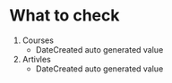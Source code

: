 ﻿# What to check

1. Courses
   - DateCreated auto generated value
2. Artivles
   - DateCreated auto generated value
